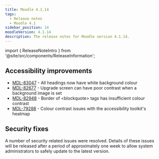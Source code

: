 ```yaml
---
title: Moodle 4.1.14
tags:
  - Release notes
  - Moodle 4.1
sidebar_position: 14
moodleVersion: 4.1.14
description: The release notes for Moodle version 4.1.14.
---
```


import { ReleaseNoteIntro } from '@site/src/components/ReleaseInformation';

<ReleaseNoteIntro releaseName={frontMatter.moodleVersion} />

## Accessibility improvements
<!-- cspell:disable -->
- [MDL-83047](https://tracker.moodle.org/browse/MDL-83047) - All headings now have white background colour
- [MDL-82677](https://tracker.moodle.org/browse/MDL-82677) - Upgrade screen can have poor contrast when a background image is set
- [MDL-82948](https://tracker.moodle.org/browse/MDL-82948) - Border of &lt;blockquote&gt; tags has insufficient colour contrast
- [MDL-79288](https://tracker.moodle.org/browse/MDL-79288) - Colour contrast issues with the accessibility toolkit's heatmap
<!-- cspell:enable -->

## Security fixes

A number of security related issues were resolved. Details of these issues will be released after a period of approximately one week to allow system administrators to safely update to the latest version.
